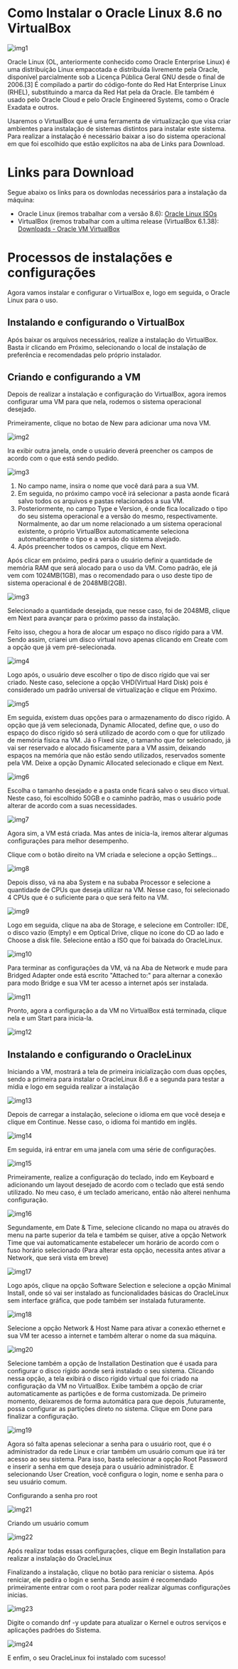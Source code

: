 # Como Instalar o Oracle Linux 8.6 no VirtualBox

![img1](https://dibiei.files.wordpress.com/2020/03/oracle_linux.png)

Oracle Linux (OL, anteriormente conhecido como Oracle Enterprise Linux) é uma distribuição Linux empacotada e distribuída livremente pela Oracle, disponível parcialmente sob a Licença Pública Geral GNU desde o final de 2006.[3] É compilado a partir do código-fonte do Red Hat Enterprise Linux (RHEL), substituindo a marca da Red Hat pela da Oracle. Ele também é usado pelo Oracle Cloud e pelo Oracle Engineered Systems, como o Oracle Exadata e outros.

Usaremos o VirtualBox que é uma ferramenta de virtualização que visa criar ambientes para instalação de sistemas distintos para instalar este sistema. Para realizar a instalação é necessário baixar a iso do sistema operacional em que foi escolhido que estão explícitos na aba de Links para Download.

# Links para Download
Segue abaixo os links para os downlodas necessários para a instalação da máquina:
* Oracle Linux (iremos trabalhar com a versão 8.6): [Oracle Linux ISOs](https://yum.oracle.com/ISOS/OracleLinux/OL8/u6/x86_64/OracleLinux-R8-U6-x86_64-dvd.iso)
* VirtualBox (iremos trabalhar com a ultima release (VirtualBox 6.1.38): [Downloads - Oracle VM VirtualBox](https://www.virtualbox.org/wiki/Downloads)

# Processos de instalações e configurações

Agora vamos instalar e configurar o VirtualBox e, logo em seguida, o Oracle Linux para o uso.

## Instalando e configurando o VirtualBox

Após baixar os arquivos necessários, realize a instalação do VirtualBox. Basta ir clicando em Próximo, selecionando o local de instalação de preferência e recomendadas pelo próprio instalador.

## Criando e configurando a VM

Depois de realizar a instalação e configuração do VirtualBox, agora iremos configurar uma VM para que nela, rodemos o sistema operacional desejado.

Primeiramente, clique no botao de New para adicionar uma nova VM.

![img2](https://i.imgur.com/tTTMvOq.png)

Ira exibir outra janela, onde o usuário deverá preencher os campos de acordo com o que está sendo pedido.

![img3](https://i.imgur.com/km80AL6.png)

1. No campo name, insira o nome que você dará para a sua VM. 
2. Em seguida, no próximo campo você irá selecionar a pasta aonde ficará salvo todos os arquivos e pastas relacionados a sua VM.
3. Posteriormente, no campo Type e Version, é onde fica localizado o tipo do seu sistema operacional e a versão do mesmo, respectivamente. Normalmente, ao dar um nome relacionado a um sistema operacional existente, o próprio VirtualBox automaticamente seleciona automaticamente o tipo e a versão do sistema alvejado.
4. Após preencher todos os campos, clique em Next.

Após clicar em próximo, pedirá para o usuário definir a quantidade de memória RAM que será alocado para o uso da VM. Como padrão, ele já vem com 1024MB(1GB), mas o recomendado para o uso deste tipo de sistema operacional é de 2048MB(2GB).

![img3](https://i.imgur.com/HNGEng9.png)

Selecionado a quantidade desejada, que nesse caso, foi de 2048MB, clique em Next para avançar para o próximo passo da instalação.

Feito isso, chegou a hora de alocar um espaço no disco rígido para a VM. Sendo assim, criarei um disco virtual novo apenas clicando em Create com a opção que já vem pré-selecionada.

![img4](https://i.imgur.com/inx1p7u.png)

Logo após, o usuário deve escolher o tipo de disco rígido que vai ser criado. Neste caso, selecione a opção VHD(Virtual Hard Disk) pois é considerado um padrão universal de virtualização e clique em Próximo.

![img5](https://i.imgur.com/3ZZEFTT.png)

Em seguida, existem duas opções para o armazenamento do disco rígido. A opção que já vem selecionada, Dynamic Allocated, define que, o uso do espaço do disco rígido só será utilizado de acordo com o que for utilizado de memória física na VM. Já o Fixed size, o tamanho que for selecionado, já vai ser reservado e alocado fisicamente para a VM assim, deixando espaços na memória que não estão sendo utilizados, reservados somente pela VM. Deixe a opção Dynamic Allocated selecionado e clique em Next.

![img6](https://i.imgur.com/6U3SYPX.png)

Escolha o tamanho desejado e a pasta onde ficará salvo o seu disco virtual. Neste caso, foi escolhido 50GB e o caminho padrão, mas o usuário pode alterar de acordo com a suas necessidades.

![img7](https://i.imgur.com/OrICWti.png)

Agora sim, a VM está criada. Mas antes de inicia-la, iremos alterar algumas configurações para melhor desempenho.

Clique com o botão direito na VM criada e selecione a opção Settings...

![img8](https://i.imgur.com/NSQ1BIf.png)

Depois disso, vá na aba System e na subaba Processor e selecione a quantidade de CPUs que deseja utilizar na VM. Nesse caso, foi selecionado 4 CPUs que é o suficiente para o que será feito na VM.

![img9](https://i.imgur.com/L1zfsF1.png)

Logo em seguida, clique na aba de Storage, e selecione em Controller: IDE, o disco vazio (Empty) e em Optical Drive, clique no ícone do CD ao lado e Choose a disk file. Selecione então a ISO que foi baixada do OracleLinux.

![img10](https://i.imgur.com/1ymfebs.png)

Para terminar as configurações da VM, vá na Aba de Network e mude para Bridged Adapter onde está escrito "Attached to:" para alternar a conexão para modo Bridge e sua VM ter acesso a internet após ser instalada.

![img11](https://i.imgur.com/qlm7HsX.png)

Pronto, agora a configuração a da VM no VirtualBox está terminada, clique nela e um Start para inicia-la.

![img12](https://i.imgur.com/L80TDyy.png)

## Instalando e configurando o OracleLinux

Iniciando a VM, mostrará a tela de primeira inicialização com duas opções, sendo a primeira para instalar o OracleLinux 8.6 e a segunda para testar a mídia e logo em seguida realizar a instalação 

![img13](https://i.imgur.com/JfVDgMC.png)

Depois de carregar a instalação, selecione o idioma em que você deseja e clique em Continue. Nesse caso, o idioma foi mantido em inglês.

![img14](https://i.imgur.com/QXJAKFm.png)

Em seguida, irá entrar em uma janela com uma série de configurações.

![img15](https://i.imgur.com/1f2OuDT.png)

Primeiramente, realize a configuração do teclado, indo em Keyboard e adicionando um layout desejado de acordo com o teclado que está sendo utilizado. No meu caso, é um teclado americano, então não alterei nenhuma configuração.

![img16](https://i.imgur.com/DNeGLXe.png)

Segundamente, em Date & Time, selecione clicando no mapa ou através do menu na parte superior da tela e também se quiser, ative a opção Network Time que vai automaticamente estabelecer um horário de acordo com o fuso horário selecionado (Para alterar esta opção, necessita antes ativar a Network, que será vista em breve)

![img17](https://i.imgur.com/Znbrtti.png)

Logo após, clique na opção Software Selection e selecione a opção Minimal Install, onde só vai ser instalado as funcionalidades básicas do OracleLinux sem interface gráfica, que pode também ser instalada futuramente.

![img18](https://i.imgur.com/f68LNCP.png)

Selecione a opção Network & Host Name para ativar a conexão ethernet e sua VM ter acesso a internet e também alterar o nome da sua máquina. 

![img20](https://i.imgur.com/jqxbguL.png)

Selecione também a opção de Installation Destination que é usada para configurar o disco rígido aonde será instalado o seu sistema. Clicando nessa opção, a tela exibirá o disco rígido virtual que foi criado na configuração da VM no VirtualBox. Exibe também a opção de criar automaticamente as partições e de forma customizada. De primeiro momento, deixaremos de forma automática para que depois ,futuramente, possa configurar as partições direto no sistema. Clique em Done para finalizar a configuração.

![img19](https://i.imgur.com/yTscyC1.png)

Agora só falta apenas selecionar a senha para o usuário root, que é o administrador da rede Linux e criar também um usuário comum que irá ter acesso ao seu sistema. Para isso, basta selecionar a opção Root Password e inserir a senha em que deseja para o usuário administrador. E selecionando User Creation, você configura o login, nome e senha para o seu usuário comum.

Configurando a senha pro root

![img21](https://i.imgur.com/ON7l5Ja.png)

Criando um usuário comum

![img22](https://i.imgur.com/axP75HP.png)

Após realizar todas essas configurações, clique em Begin Installation para realizar a instalação do OracleLinux

Finalizando a instalação, clique no botão para reniciar o sistema. Após reniciar, ele pedira o login e senha. Sendo assim é recomendado primeiramente entrar com o root para poder realizar algumas configurações inicias.

![img23](https://i.imgur.com/ZcAqZe6.png)

Digite o comando dnf -y update para atualizar o Kernel e outros serviços e aplicações padrões do Sistema.

![img24](https://i.imgur.com/ixdeq39.png)

E enfim, o seu OracleLinux foi instalado com sucesso!
